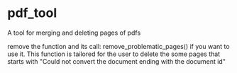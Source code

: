 # pdf_tool
A tool for merging and deleting pages of pdfs

remove the function and its call: remove_problematic_pages() if you want to use it.
This function is tailored for the user to delete the some pages that starts with "Could not convert the document ending with the document id"
